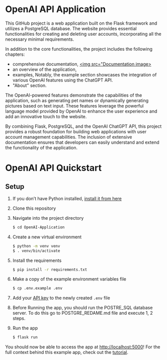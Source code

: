 # OpenAI API Application 
This GitHub project is a web application built on the Flask framework and utilizes a PostgreSQL database. The website provides essential functionalities for creating and deleting user accounts, incorporating all the necessary minimal requirements.

In addition to the core functionalities, the project includes the following chapters:
- comprehensive documentation,
<a href="https://github.com/LevonPython/OpenAI-Application/blob/main/static/readme_screenshots/Documentation%20page%20Screenshot.png"><img src="Documentation image></img></a>
- an overview of the application, 
- examples, 
Notably, the example section showcases the integration of various OpenAI features using the ChatGPT API.
- "About" section. 

The OpenAI-powered features demonstrate the capabilities of the application, such as generating pet names or dynamically generating pictures based on text input. These features leverage the powerful language model provided by OpenAI to enhance the user experience and add an innovative touch to the website.

By combining Flask, PostgreSQL, and the OpenAI ChatGPT API, this project provides a robust foundation for building web applications with user account management capabilities. The inclusion of extensive documentation ensures that developers can easily understand and extend the functionality of the application.



# OpenAI API Quickstart 

## Setup

1. If you don’t have Python installed, [install it from here](https://www.python.org/downloads/)

2. Clone this repository

3. Navigate into the project directory

   ```bash
   $ cd OpenAI-Application
   ```

4. Create a new virtual environment

   ```bash
   $ python -m venv venv
   $ . venv/bin/activate
   ```

5. Install the requirements

   ```bash
   $ pip install -r requirements.txt
   ```

6. Make a copy of the example environment variables file

   ```bash
   $ cp .env.example .env
   ```

7. Add your [API key](https://beta.openai.com/account/api-keys) to the newly created `.env` file

8. Before Running the app, you should run the POSTRE_SQL database server.
 To do this go to POSTGRE_REDAME.md file and execute 1, 2 steps.

9. Run the app

   ```bash
   $ flask run
   ```

You should now be able to access the app at [http://localhost:5000](http://localhost:5000)! For the full context behind this example app, check out the [tutorial](https://beta.openai.com/docs/quickstart).
